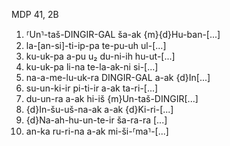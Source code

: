 MDP 41, 2B

1. ⸢Un⸣-taš-DINGIR-GAL ša-ak {m}{d}Hu-ban-[...]
2. la-[an-si]-ti-ip-pa te-pu-uh ul-[...]
3. ku-uk-pa a-pu u₂ du-ni-ih hu-ut-[...]
4. ku-uk-pa li-na te-la-ak-ni si-[...]
5. na-a-me-lu-uk-ra DINGIR-GAL a-ak {d}In[...]
6. su-un-ki-ir pi-ti-ir a-ak ta-ri-[...]
7. du-un-ra a-ak hi-iš {m}Un-taš-DINGIR[...]
8. {d}In-šu-uš-na-ak a-ak {d}Ki-ri-[...]
9. {d}Na-ah-hu-un-te-ir ša-ra-ra [...]
10. an-ka ru-ri-na a-ak mi-ši-⸢ma⸣-[...]

